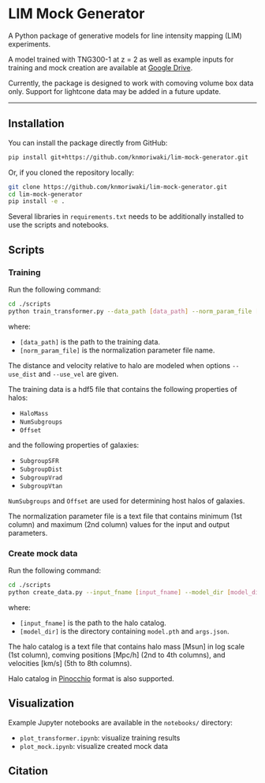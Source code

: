 # LIM Mock Generator

A Python package of generative models for line intensity mapping (LIM) experiments. 

A model trained with TNG300-1 at z = 2 as well as example inputs for training and mock creation are available at [Google Drive](https://drive.google.com/drive/folders/1HRkRdfti8XaIPyF3er5QJmFX3WXCmAQI?usp=sharing).

Currently, the package is designed to work with comoving volume box data only. Support for lightcone data may be added in a future update.

---

## Installation

You can install the package directly from GitHub:

```bash
pip install git+https://github.com/knmoriwaki/lim-mock-generator.git
```

Or, if you cloned the repository locally:

```bash
git clone https://github.com/knmoriwaki/lim-mock-generator.git
cd lim-mock-generator
pip install -e .
```

Several libraries in `requirements.txt` needs to be additionally installed to use the scripts and notebooks.

## Scripts

### Training 

Run the following command:
```bash
cd ./scripts
python train_transformer.py --data_path [data_path] --norm_param_file [norm_param_file] --use_dist --use_vel
```
where:
- `[data_path]` is the path to the training data.
- `[norm_param_file]` is the normalization parameter file name.

The distance and velocity relative to halo are modeled when options `--use_dist` and `--use_vel` are given.

The training data is a hdf5 file that contains the following properties of halos:
- `HaloMass` 
- `NumSubgroups` 
- `Offset` 

and the following properties of galaxies:
- `SubgroupSFR` 
- `SubgroupDist` 
- `SubgroupVrad` 
- `SubgroupVtan` 

`NumSubgroups` and `Offset` are used for determining host halos of galaxies.

The normalization parameter file is a text file that contains minimum (1st column) and maximum (2nd column) values for the input and output parameters.

### Create mock data

Run the following command:
```bash
cd ./scripts
python create_data.py --input_fname [input_fname] --model_dir [model_dir]
```
where:
- `[input_fname]` is the path to the halo catalog.
- `[model_dir]` is the directory containing `model.pth` and `args.json`.

The halo catalog is a text file that contains halo mass [Msun] in log scale (1st column), comving positions [Mpc/h] (2nd to 4th columns), and velocities [km/s] (5th to 8th columns).

Halo catalog in [Pinocchio](https://github.com/pigimonaco/Pinocchio) format is also supported.

## Visualization

Example Jupyter notebooks are available in the `notebooks/` directory:

- `plot_transformer.ipynb`: visualize training results
- `plot_mock.ipynb`: visualize created mock data


## Citation

